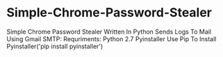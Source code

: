 # Simple-Chrome-Password-Stealer
Simple Chrome Password Stealer Written In Python Sends Logs To Mail Using Gmail SMTP:
Requriments:
Python 2.7
Pyinstaller
Use Pip To Install Pyinstaller('pip install pyinstaller')
